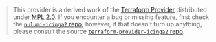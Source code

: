 > This provider is a derived work of the [Terraform Provider](https://github.com/terraform-providers/terraform-provider-icinga2)
> distributed under [MPL 2.0](https://www.mozilla.org/en-US/MPL/2.0/). If you encounter a bug or missing feature,
> first check the [`pulumi-icinga2` repo](/issues); however, if that doesn't turn up anything,
> please consult the source [`terraform-provider-icinga2` repo](https://github.com/terraform-providers/terraform-provider-icinga2/issues).
